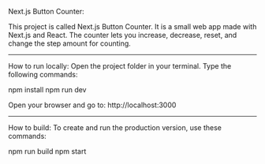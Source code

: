 Next.js Button Counter:

This project is called Next.js Button Counter.
It is a small web app made with Next.js and React.
The counter lets you increase, decrease, reset, and change the step amount for counting.

---

How to run locally:
Open the project folder in your terminal.
Type the following commands:

npm install
npm run dev

Open your browser and go to:
http://localhost:3000

---

How to build:
To create and run the production version, use these commands:

npm run build
npm start